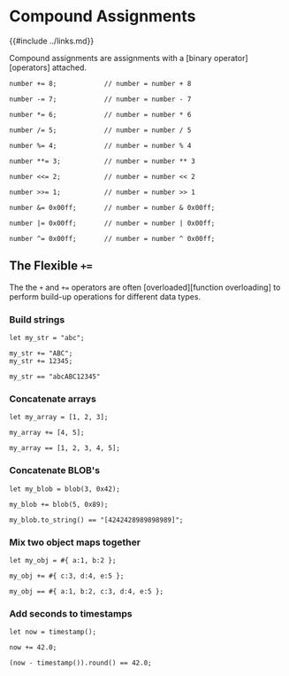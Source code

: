 Compound Assignments
====================

{{#include ../links.md}}


Compound assignments are assignments with a [binary operator][operators] attached.

```rust,no_run
number += 8;            // number = number + 8

number -= 7;            // number = number - 7

number *= 6;            // number = number * 6

number /= 5;            // number = number / 5

number %= 4;            // number = number % 4

number **= 3;           // number = number ** 3

number <<= 2;           // number = number << 2

number >>= 1;           // number = number >> 1

number &= 0x00ff;       // number = number & 0x00ff;

number |= 0x00ff;       // number = number | 0x00ff;

number ^= 0x00ff;       // number = number ^ 0x00ff;
```


The Flexible `+=`
----------------

The the `+` and `+=` operators are often [overloaded][function overloading] to perform
build-up operations for different data types.

### Build strings

```rust,no_run
let my_str = "abc";

my_str += "ABC";
my_str += 12345;

my_str == "abcABC12345"
```

### Concatenate arrays

```rust,no_run
let my_array = [1, 2, 3];

my_array += [4, 5];

my_array == [1, 2, 3, 4, 5];
```

### Concatenate BLOB's

```rust,no_run
let my_blob = blob(3, 0x42);

my_blob += blob(5, 0x89);

my_blob.to_string() == "[4242428989898989]";
```

### Mix two object maps together

```rust,no_run
let my_obj = #{ a:1, b:2 };

my_obj += #{ c:3, d:4, e:5 };

my_obj == #{ a:1, b:2, c:3, d:4, e:5 };
```

### Add seconds to timestamps

```rust,no_run
let now = timestamp();

now += 42.0;

(now - timestamp()).round() == 42.0;
```
